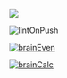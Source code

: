 <a href="https://codeclimate.com/github/codeclimate/codeclimate/maintainability"><img src="https://api.codeclimate.com/v1/badges/a99a88d28ad37a79dbf6/maintainability" /></a>

![lintOnPush](https://github.com/eKulshan/frontend-project-lvl1/workflows/.github/workflows/lintOnPush.yml/badge.svg)

[![brainEven](https://asciinema.org/a/xmdQvtAnStMdZqSBr5F4BP6OO.svg)](https://asciinema.org/a/xmdQvtAnStMdZqSBr5F4BP6OO)

[![brainCalc](https://asciinema.org/a/CcCMw3Db1OZThQ4Jd1x4UsR5z.svg)](https://asciinema.org/a/CcCMw3Db1OZThQ4Jd1x4UsR5z)